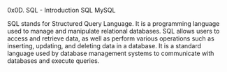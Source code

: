 0x0D. SQL - Introduction
SQL
MySQL

SQL stands for Structured Query Language. It is a programming language used to manage and manipulate relational databases. SQL allows users to access and retrieve data, as well as perform various operations such as inserting, updating, and deleting data in a database. It is a standard language used by database management systems to communicate with databases and execute queries.
